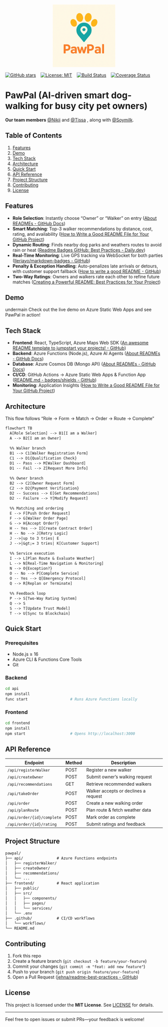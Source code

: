 <p align="center">
  <img src="logo.png" width="200"/>
</p>

[![GitHub stars](https://img.shields.io/github/stars/yourusername/pawpal?style=social)](https://github.com/yourusername/pawpal/stargazers) &ensp;
[![License: MIT](https://img.shields.io/badge/License-MIT-yellow.svg)](https://opensource.org/licenses/MIT) &ensp;
[![Build Status](https://img.shields.io/github/actions/workflow/status/yourusername/pawpal/ci.yml?branch=main)](https://github.com/yourusername/pawpal/actions) &ensp;
[![Coverage Status](https://img.shields.io/codecov/c/github/yourusername/pawpal)](https://codecov.io/gh/yourusername/pawpal) 
# PawPal (AI-driven smart dog-walking for busy city pet owners)


**Our team members** [@Nikii](https://github.com/mannaandpoem) and [@Tissa](https://github.com/Tissaaaaaa) , along with [@Soymilk](https://github.com/Soyamilkk).

## Table of Contents  
1. [Features](#features)  
2. [Demo](#demo)  
3. [Tech Stack](#tech-stack)  
4. [Architecture](#architecture)  
5. [Quick Start](#quick-start)  
6. [API Reference](#api-reference)  
7. [Project Structure](#project-structure)  
8. [Contributing](#contributing)  
9. [License](#license)  


## Features  
- **Role Selection**: Instantly choose “Owner” or “Walker” on entry  ([About READMEs - GitHub Docs](https://docs.github.com/repositories/managing-your-repositorys-settings-and-features/customizing-your-repository/about-readmes?utm_source=chatgpt.com))  
- **Smart Matching**: Top-3 walker recommendations by distance, cost, rating, and availability  ([How to Write a Good README File for Your GitHub Project](https://www.freecodecamp.org/news/how-to-write-a-good-readme-file/?utm_source=chatgpt.com))  
- **Dynamic Routing**: Finds nearby dog parks and weathers routes to avoid rain or heat  ([Readme Badges GitHub: Best Practices - Daily.dev](https://daily.dev/blog/readme-badges-github-best-practices?utm_source=chatgpt.com))  
- **Real-Time Monitoring**: Live GPS tracking via WebSocket for both parties  ([Ileriayo/markdown-badges - GitHub](https://github.com/Ileriayo/markdown-badges?utm_source=chatgpt.com))  
- **Penalty & Exception Handling**: Auto-penalizes late arrivals or detours, with customer support fallback  ([How to write a good README - GitHub](https://github.com/banesullivan/README?utm_source=chatgpt.com))  
- **Two-Way Ratings**: Owners and walkers rate each other to refine future matches  ([Creating a Powerful README: Best Practices for Your Project](https://medium.com/%40berastis/creating-a-powerful-readme-best-practices-for-your-project-f974a1e69a51?utm_source=chatgpt.com))  


## Demo  
undermain
Check out the live demo on Azure Static Web Apps and see PawPal in action!

## Tech Stack  
- **Frontend**: React, TypeScript, Azure Maps Web SDK  ([An awesome README template to jumpstart your projects! - GitHub](https://github.com/othneildrew/Best-README-Template?utm_source=chatgpt.com))  
- **Backend**: Azure Functions (Node.js), Azure AI Agents  ([About READMEs - GitHub Docs](https://docs.github.com/repositories/managing-your-repositorys-settings-and-features/customizing-your-repository/about-readmes?utm_source=chatgpt.com))  
- **Database**: Azure Cosmos DB (Mongo API)  ([About READMEs - GitHub Docs](https://docs.github.com/repositories/managing-your-repositorys-settings-and-features/customizing-your-repository/about-readmes?utm_source=chatgpt.com))  
- **CI/CD**: GitHub Actions → Azure Static Web Apps & Function App  ([README.md - badges/shields - GitHub](https://github.com/badges/shields/blob/master/README.md?utm_source=chatgpt.com))  
- **Monitoring**: Application Insights  ([How to Write a Good README File for Your GitHub Project](https://www.freecodecamp.org/news/how-to-write-a-good-readme-file/?utm_source=chatgpt.com))  



## Architecture  
This flow follows “Role → Form → Match → Order → Route → Complete” 
```mermaid
flowchart TB
  A[Role Selection] --> B1[I am a Walker]
  A --> B2[I am an Owner]

  %% Walker branch
  B1 --> C1[Walker Registration Form]
  C1 --> D1{Qualification Check}
  D1 -- Pass --> M[Walker Dashboard]
  D1 -- Fail --> Z[Request More Info]

  %% Owner branch
  B2 --> C2[Owner Request Form]
  C2 --> D2{Payment Verification}
  D2 -- Success --> E[Get Recommendations]
  D2 -- Failure --> Y[Modify Request]

  %% Matching and ordering
  E --> F[Push Order Request]
  F --> G[Walker Order Page]
  G --> H{Accept Order?}
  H -- Yes --> I[Create Contract Order]
  H -- No --> J[Retry Logic]
  J -->|up to 3 tries| E
  J -->|&gt;= 3 tries| K[Customer Support]

  %% Service execution
  I --> L[Plan Route & Evaluate Weather]
  L --> N[Real-Time Navigation & Monitoring]
  N --> O{Exception?}
  O -- No --> P[Complete Service]
  O -- Yes --> Q[Emergency Protocol]
  Q --> R[Replan or Terminate]

  %% Feedback loop
  P --> S[Two-Way Rating System]
  Q --> S
  S --> T[Update Trust Model]
  T --> U[Sync to Blockchain]

```


## Quick Start

### Prerequisites  
- Node.js ≥ 16  
- Azure CLI & Functions Core Tools  
- Git  

### Backend  
```bash
cd api
npm install
func start                   # Runs Azure Functions locally
```

### Frontend  
```bash
cd frontend
npm install
npm start                    # Opens http://localhost:3000
```


## API Reference  
| Endpoint                        | Method | Description                           |
|---------------------------------|--------|---------------------------------------|
| `/api/registerWalker`           | POST   | Register a new walker                 |
| `/api/createOwner`              | POST   | Submit owner’s walking request        |
| `/api/recommendations`          | GET    | Retrieve recommended walkers          |
| `/api/takeOrder`                | POST   | Walker accepts or declines a request  |
| `/api/order`                    | POST   | Create a new walking order            |
| `/api/planRoute`                | POST   | Plan route & fetch weather data       |
| `/api/order/{id}/complete`      | POST   | Mark order as complete                |
| `/api/order/{id}/rating`        | POST   | Submit ratings and feedback           |  ([A simple README.md template - GitHub Gist](https://gist.github.com/DomPizzie/7a5ff55ffa9081f2de27c315f5018afc?utm_source=chatgpt.com))


## Project Structure  
```
pawpal/
├── api/               # Azure Functions endpoints
│   ├── registerWalker/
│   ├── createOwner/
│   ├── recommendations/
│   └── ...
├── frontend/          # React application
│   ├── public/
│   ├── src/
│   │   ├── components/
│   │   ├── pages/
│   │   └── services/
│   └── .env
├── .github/           # CI/CD workflows
│   └── workflows/
└── README.md
```  


## Contributing  
1. Fork this repo  
2. Create a feature branch (`git checkout -b feature/your-feature`)  
3. Commit your changes (`git commit -m "feat: add new feature"`)  
4. Push to your branch (`git push origin feature/your-feature`)  
5. Open a Pull Request  ([jehna/readme-best-practices - GitHub](https://github.com/jehna/readme-best-practices?utm_source=chatgpt.com))


## License  
This project is licensed under the **MIT License**. See [LICENSE](LICENSE) for details.

---
Feel free to open issues or submit PRs—your feedback is welcome! 
